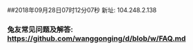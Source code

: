 ##2018年09月28日07时12分07秒 新址: 104.248.2.138
### 兔友常见问题及解答: https://github.com/wanggonging/d/blob/w/FAQ.md
